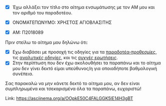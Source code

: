 - [x] Έχω αλλάξει τον τίτλο στο αίτημα ενσωμάτωσης με  τον ΑΜ μου και τον αριθμό του παραδοτέου.

- [x] ΟΝΟΜΑΤΕΠΩΝΥΜΟ: ΧΡΗΣΤΟΣ ΑΓΙΟΒΛΑΣΙΤΗΣ 

- [x] ΑΜ: Π2018089

Πριν στείλω το αίτημα μου δηλώνω ότι: 

- [x] Εχω διαβάσει με προσοχή τις οδηγίες για τα [παραδοτέα-προθεσμίες](https://courses-ionio.github.io/projects/), τις [αναλυτικές οδηγίες](https://courses-ionio.github.io/help/), και τις [συχνές ερωτήσεις](https://courses-ionio.github.io/help/faq/).
- [x] Στην περίπτωση που δεν έχω ακολουθήσει τα παραπάνω και το αίτημα μου δεν γίνει δεκτό είμαι υπεύθυνος/η για οποιαδήποτε βαθμολογική συνέπεια.

Σας παρακαλώ να μην κάνετε δεκτό το αίτημα μου, αν δεν είναι συμπληρωμένα και τσεκαρισμένα όλα τα παραπάνω, ευχαριστώ!


 Link: https://asciinema.org/a/OOpkE50C4FALGGK5lE14H3gBT
